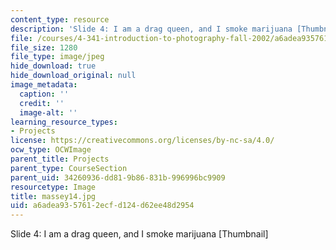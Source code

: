 ```yaml
---
content_type: resource
description: 'Slide 4: I am a drag queen, and I smoke marijuana [Thumbnail]'
file: /courses/4-341-introduction-to-photography-fall-2002/a6adea9357612ecfd124d62ee48d2954_massey14.jpg
file_size: 1280
file_type: image/jpeg
hide_download: true
hide_download_original: null
image_metadata:
  caption: ''
  credit: ''
  image-alt: ''
learning_resource_types:
- Projects
license: https://creativecommons.org/licenses/by-nc-sa/4.0/
ocw_type: OCWImage
parent_title: Projects
parent_type: CourseSection
parent_uid: 34260936-dd81-9b86-831b-996996bc9909
resourcetype: Image
title: massey14.jpg
uid: a6adea93-5761-2ecf-d124-d62ee48d2954
---
```

Slide 4: I am a drag queen, and I smoke marijuana [Thumbnail]
